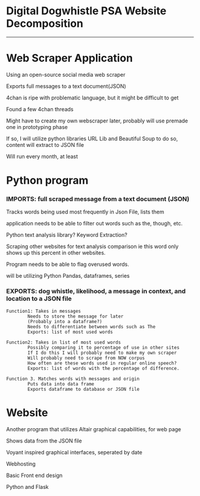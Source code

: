 

# Digital Dogwhistle PSA Website Decomposition

_____


# Web Scraper Application


Using an open-source social media web scraper

Exports full messages to a text document(JSON)

4chan is ripe with problematic language, but it might be difficult to get

Found a few 4chan threads

Might have to create my own webscraper later, probably will use premade one in prototyping phase

If so, I will utilize python libraries URL Lib and Beautiful Soup to do so, content will extract to JSON file

Will run every month, at least



# Python program


### IMPORTS: full scraped message from a text document (JSON)
Tracks words being used most frequently in Json File, lists them

application needs to be able to filter out words such as the, though, etc.

Python text analysis library? Keyword Extraction?


Scraping other websites for text analysis comparison ie this word only shows up this percent in other websites.

Program needs to be able to flag overused words.


will be utilizing Python Pandas, dataframes, series


### EXPORTS: dog whistle, likelihood, a message in context, and location to a JSON file


	Function1: Takes in messages
			Needs to store the message for later
			(Probably into a dataframe?)
			Needs to differentiate between words such as The
			Exports: list of most used words

	Function2: Takes in list of most used words
			Possibly comparing it to percentage of use in other sites
			If I do this I will probably need to make my own scraper
			Will probably need to scrape from NOW corpus
			How often are these words used in regular online speech?
			Exports: list of words with the percentage of difference.

	Function 3. Matches words with messages and origin
			Puts data into data frame
			Exports dataframe to database or JSON file









# Website
Another program that utilizes Altair graphical capabilities, for web page

Shows data from the JSON file

Voyant inspired graphical interfaces, seperated by date

Webhosting

Basic Front end design


Python and Flask




